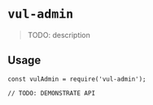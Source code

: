 # `vul-admin`

> TODO: description

## Usage

```
const vulAdmin = require('vul-admin');

// TODO: DEMONSTRATE API
```
